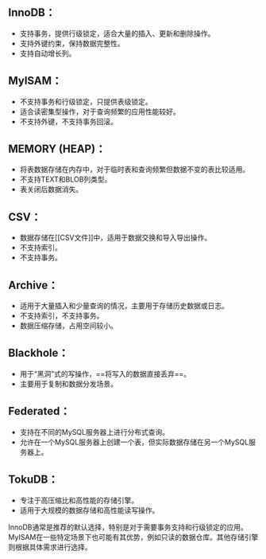 ## InnoDB：
   - 支持事务，提供行级锁定，适合大量的插入、更新和删除操作。
   - 支持外键约束，保持数据完整性。
   - 支持自动增长列。
## MyISAM：
   - 不支持事务和行级锁定，只提供表级锁定。
   - 适合读密集型操作，对于查询频繁的应用性能较好。
   - 不支持外键，不支持事务回滚。
## MEMORY (HEAP)：
   - 将表数据存储在内存中，对于临时表和查询频繁但数据不变的表比较适用。
   - 不支持TEXT和BLOB列类型。
   - 表关闭后数据消失。
## CSV：
   - 数据存储在[[CSV文件]]中，适用于数据交换和导入导出操作。
   - 不支持索引。
   - 不支持事务。
## Archive：
   - 适用于大量插入和少量查询的情况，主要用于存储历史数据或日志。
   - 不支持索引，不支持事务。
   - 数据压缩存储，占用空间较小。
## Blackhole：
   - 用于“黑洞”式的写操作，==将写入的数据直接丢弃==。
   - 主要用于复制和数据分发场景。
## Federated：
   - 支持在不同的MySQL服务器上进行分布式查询。
   - 允许在一个MySQL服务器上创建一个表，但实际数据存储在另一个MySQL服务器上。
## TokuDB：
   - 专注于高压缩比和高性能的存储引擎。
   - 适用于大规模的数据存储和高性能读写操作。

InnoDB通常是推荐的默认选择，特别是对于需要事务支持和行级锁定的应用。 MyISAM在一些特定场景下也可能有其优势，例如只读的数据仓库。其他存储引擎则根据具体需求进行选择。